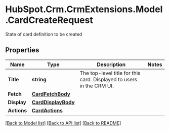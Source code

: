 # HubSpot.Crm.CrmExtensions.Model.CardCreateRequest
State of card definition to be created

## Properties

Name | Type | Description | Notes
------------ | ------------- | ------------- | -------------
**Title** | **string** | The top-level title for this card. Displayed to users in the CRM UI. | 
**Fetch** | [**CardFetchBody**](CardFetchBody.md) |  | 
**Display** | [**CardDisplayBody**](CardDisplayBody.md) |  | 
**Actions** | [**CardActions**](CardActions.md) |  | 

[[Back to Model list]](../README.md#documentation-for-models) [[Back to API list]](../README.md#documentation-for-api-endpoints) [[Back to README]](../README.md)

